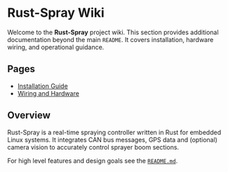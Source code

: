 # Rust-Spray Wiki

Welcome to the **Rust-Spray** project wiki. This section provides
additional documentation beyond the main `README`. It covers
installation, hardware wiring, and operational guidance.

## Pages

- [Installation Guide](Installation.md)
- [Wiring and Hardware](Wiring.md)

## Overview

Rust-Spray is a real-time spraying controller written in Rust for
embedded Linux systems. It integrates CAN bus messages, GPS data and
(optional) camera vision to accurately control sprayer boom sections.

For high level features and design goals see the [`README.md`](../README.md).
